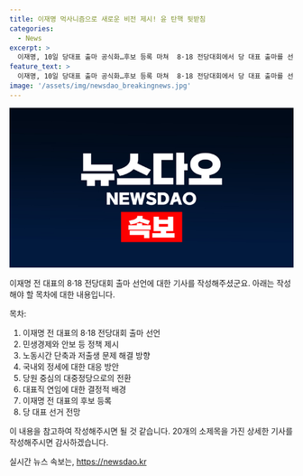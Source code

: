 ```yaml
---
title: 이재명 먹사니즘으로 새로운 비전 제시! 윤 탄핵 뒷받침
categories:
  - News
excerpt: >
  이재명, 10일 당대표 출마 공식화…후보 등록 마쳐  8·18 전당대회에서 당 대표 출마를 선언한 이재명 전 더불어민주당 대표가 민생경제·안보·저출생 등 정책을 강조, 대권주자로서의 면모를 부각했다. 이에 대한 다투는 민생 회복과 미래 먹거리 중심의 정책과 비전을 제시하는 것이라고 설명했다. 연임에 대한 비판 여론을 잠재우기 위해 노력하며, 미래를 주도할 기초과학과 미래기술에 집중투자를 약속했다. 이번 업무에 대한 전망은 매우 유망해 보인다.
feature_text: >
  이재명, 10일 당대표 출마 공식화…후보 등록 마쳐  8·18 전당대회에서 당 대표 출마를 선언한 이재명 전 더불어민주당 대표가 민생경제·안보·저출생 등 정책을 강조, 대권주자로서의 면모를 부각했다. 이에 대한 다투는 민생 회복과 미래 먹거리 중심의 정책과 비전을 제시하는 것이라고 설명했다. 연임에 대한 비판 여론을 잠재우기 위해 노력하며, 미래를 주도할 기초과학과 미래기술에 집중투자를 약속했다. 이번 업무에 대한 전망은 매우 유망해 보인다.
image: '/assets/img/newsdao_breakingnews.jpg'
---
```


<p><img src="/assets/img/newsdao_breakingnews.jpg" alt="flaretime 속보" /></p>

<p>이재명 전 대표의 8·18 전당대회 출마 선언에 대한 기사를 작성해주셨군요. 아래는 작성해야 할 목차에 대한 내용입니다.</p>

<p>목차:</p>

<ol>
<li>이재명 전 대표의 8·18 전당대회 출마 선언</li>
<li>민생경제와 안보 등 정책 제시</li>
<li>노동시간 단축과 저출생 문제 해결 방향</li>
<li>국내외 정세에 대한 대응 방안</li>
<li>당원 중심의 대중정당으로의 전환</li>
<li>대표직 연임에 대한 결정적 배경</li>
<li>이재명 전 대표의 후보 등록</li>
<li>당 대표 선거 전망</li>
</ol>

<p>이 내용을 참고하여 작성해주시면 될 것 같습니다. 20개의 소제목을 가진 상세한 기사를 작성해주시면 감사하겠습니다.</p>
실시간 뉴스 속보는, <a href="https://newsdao.kr" rel="dofollow">https://newsdao.kr</a>


